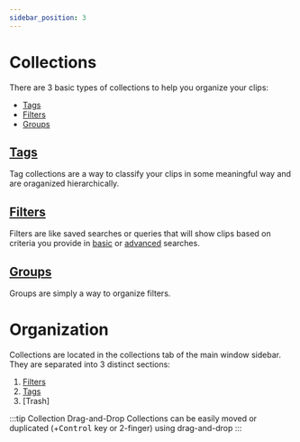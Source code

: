 ```yaml
---
sidebar_position: 3
---
```

# Collections

There are 3 basic types of collections to help you organize your clips:
- [Tags](#tags)
- [Filters](#filters)
- [Groups](#groups)

## [Tags](tags)
Tag collections are a way to classify your clips in some meaningful way and are oraganized hierarchically.

## [Filters](filters)
Filters are like saved searches or queries that will show clips based on criteria you provide in [basic](filters#simple-search-filter) or [advanced](filters#advanced-filters) searches.

## [Groups](groups)
Groups are simply a way to organize filters. 

# Organization
Collections are located in the collections tab of the main window sidebar. They are separated into 3 distinct sections:
1. [Filters](#filters)
2. [Tags](#tags)
3. [Trash]


:::tip Collection Drag-and-Drop 
Collections can be easily moved or duplicated (+<kbd>Control</kbd> key or 2-finger) using drag-and-drop
:::
